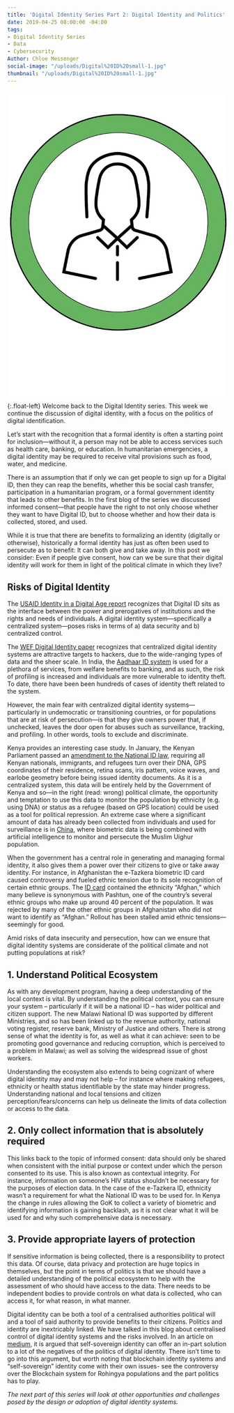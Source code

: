```yaml
---
title: 'Digital Identity Series Part 2: Digital Identity and Politics'
date: 2019-04-25 08:00:00 -04:00
tags:
- Digital Identity Series
- Data
- Cybersecurity
Author: Chloe Messenger
social-image: "/uploads/Digital%20ID%20small-1.jpg"
thumbnail: "/uploads/Digital%20ID%20small-1.jpg"
---
```


![Digital ID1.jpg](/uploads/Digital%20ID1.jpg){:.float-left} Welcome back to the Digital Identity series. This week we continue the discussion of digital identity, with a focus on the politics of digital identification.

Let’s start with the recognition that a formal identity is often a starting point for inclusion—without it, a person may not be able to access services such as health care, banking, or education. In humanitarian emergencies, a digital identity may be required to receive vital provisions such as food, water, and medicine.

<!--more-->

There is an assumption that if only we can get people to sign up for a Digital ID, then they can reap the benefits, whether this be social cash transfer, participation in a humanitarian program, or a formal government identity that leads to other benefits. In the first blog of the series we discussed informed consent—that people have the right to not only choose whether they want to have Digital ID, but to choose whether and how their data is collected, stored, and used.

While it is true that there are benefits to formalizing an identity (digitally or otherwise), historically a formal identity has just as often been used to persecute as to benefit: It can both give and take away. In this post we consider: Even if people give consent, how can we be sure that their digital identity will work for them in light of the political climate in which they live?

## Risks of Digital Identity

The [USAID Identity in a Digital Age report](https://www.usaid.gov/sites/default/files/documents/15396/IDENTITY_IN_A_DIGITAL_AGE.pdf) recognizes that Digital ID sits as the interface between the power and prerogatives of institutions and the rights and needs of individuals. A digital identity system—specifically a centralized system—poses risks in terms of a) data security and b) centralized control.

The [WEF Digital Identity paper](http://www3.weforum.org/docs/WEF_INSIGHT_REPORT_Digital%20Identity.pdf) recognizes that centralized digital identity systems are attractive targets to hackers, due to the wide-ranging types of data and the sheer scale. In India, the [Aadhaar ID system](https://www.washingtonpost.com/news/theworldpost/wp/2018/08/09/aadhaar/?utm_term=.66a8980fb621) is  used for a plethora of services, from welfare benefits to banking, and as such, the risk of profiling is increased and individuals are more vulnerable to identity theft. To date, there have been been hundreds of cases of identity theft related to the system.

However, the main fear with centralized digital identity systems—particularly in undemocratic or transitioning countries, or for populations that are at risk of persecution—is that they give owners power that, if unchecked, leaves the door open for abuses such as surveillance, tracking, and profiling. In other words, tools to exclude and discriminate. 

Kenya provides an interesting case study. In January, the Kenyan Parliament passed an [amendment to the National ID law](https://blog.mozilla.org/netpolicy/2019/02/08/kenya-government-mandates-dna-linked-national-id-without-data-protection-law/), requiring  all Kenyan nationals, immigrants, and refugees turn over their DNA, GPS coordinates of their residence, retina scans, iris pattern, voice waves, and earlobe geometry before being issued identity documents. As it is a centralized system, this data will be entirely held by the Government of Kenya and so—in the right (read: wrong) political climate, the opportunity and temptation to use this data to monitor the population by ethnicity (e.g. using DNA) or status as a refugee (based on GPS location) could be used as a tool for political repression. An extreme case where a significant amount of data has already been collected from individuals and used for surveillance is in [China](https://www.theguardian.com/news/2019/apr/11/china-hi-tech-war-on-muslim-minority-xinjiang-uighurs-surveillance-face-recognition), where biometric data is being combined with artificial intelligence to monitor and persecute the Muslim Uighur population.

When the government has a central role in generating and managing formal identity, it also gives them a power over their citizens to give or take away identity. For instance, in Afghanistan the e-Tazkera biometric ID card caused controversy and fueled ethnic tension due to its sole recognition of certain ethnic groups. The [ID card](https://monitoring.bbc.co.uk/product/c1dolp4t) contained the ethnicity “Afghan,” which many believe is synonymous with Pashtun, one of the country’s several ethnic groups who make up around 40 percent of the population. It was rejected by many of the other ethnic groups in Afghanistan who did not want to identify as “Afghan.” Rollout has been stalled amid ethnic tensions—seemingly for good.

Amid risks of data insecurity and persecution, how can we ensure that digital identity systems are considerate of the political climate and not putting populations at risk?

## 1. Understand Political Ecosystem

As with any development program, having a deep understanding of the local context is vital. By understanding the political context, you can ensure your system – particularly if it will be a national ID – has wider political and citizen support. The new Malawi National ID was supported by different Ministries, and so has been linked up to the revenue authority, national voting register, reserve bank, Ministry of Justice and others. There is strong sense of what the identity is for, as well as what it can achieve: seen to be promoting good governance and reducing corruption, which is perceived to a problem in Malawi; as well as solving the widespread issue of ghost workers.

Understanding the ecosystem also extends to being cognizant of where digital identity may and may not help – for instance where making refugees, ethnicity or health status identifiable by the state may hinder progress. Understanding national and local tensions and citizen perception/fears/concerns can help us delineate the limits of data collection or access to the data.

## 2. Only collect information that is absolutely required

This links back to the topic of informed consent: data should only be shared when consistent with the initial purpose or context under which the person consented to its use. This is also known as contextual integrity. For instance, information on someone’s HIV status shouldn’t be necessary for the purposes of election data. In the case of the e-Tazkera ID, ethnicity wasn’t a requirement for what the National ID was to be used for. In Kenya the change in rules allowing the GoK to collect  a variety of biometric and identifying information is gaining backlash, as it is not clear what it will be used for and why such comprehensive data is necessary.

## 3.   Provide appropriate layers of protection

If sensitive information is being collected, there is a responsibility to protect this data. Of course, data privacy and protection are huge topics in themselves, but the point in terms of politics is that we should have a detailed understanding of the political ecosystem to help with the assessment of who should have access to the data. There needs to be independent bodies to provide controls on what data is collected, who can access it, for what reason, in what manner.

Digital identity can be both a tool of a centralised authorities political will and a tool of said authority to provide benefits to their citizens. Politics and identity are inextricably linked. We have talked in this blog about centralised control of digital identity systems and the risks involved. In an article on [medium](https://medium.com/coinmonks/the-politics-of-digital-identity-934bd035eecb), it is argued that self-sovereign identity can offer an in-part solution to a lot of the negatives of the politics of digital identity. There isn’t time to go into this argument, but worth noting that blockchain identity systems and “self-sovereign” identity come with their own issues- see the controversy over the Blockchain system for Rohingya populations and the part politics has to play.

*The next part of this series will look at other opportunities and challenges posed by the design or adoption of digital identity systems.*